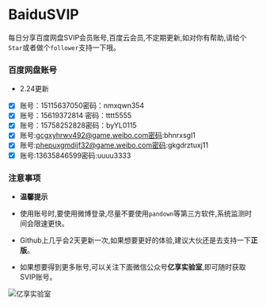 # BaiduSVIP

每日分享百度网盘SVIP会员账号,百度云会员,不定期更新,如对你有帮助,请给个`Star`或者做个`follower`支持一下哦。

### 百度网盘账号 

- 2.24更新

- [x] 账号：15115637050密码：nmxqwn354
- [x] 账号：15619372814 密码：tttt5555
- [x] 账号：15758252828密码：byYL0115
- [x] 账号:gcgxyhrwv492@game.weibo.com密码:bhnrxsgl1
- [x] 账号:phepuxgmdijf32@game.weibo.com密码:gkgdrztuxj11
- [x] 账号:13635846599密码:uuuu3333

### 注意事项

- **温馨提示**

- 使用账号时,要使用微博登录,尽量不要使用`pandown`等第三方软件,系统监测时间会限速更快。

- Github上几乎会2天更新一次,如果想要更好的体验,建议大伙还是去支持一下**正版**。

- 如果想要得到更多账号,可以关注下面微信公众号**亿享实验室**,即可随时获取SVIP账号。

![亿享实验室](https://ae01.alicdn.com/kf/H5082b6f3bdfc456bb7b5de0f9c104212L.png)
